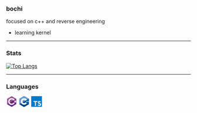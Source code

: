 ### bochi
focused on c++ and reverse engineering

- learning kernel

---

### Stats

[![Top Langs](https://github-readme-stats.vercel.app/api/top-langs/?username=xxbochi&layout=compact)](https://github.com/anuraghazra/github-readme-stats)

  
---
  
### Languages
<p align="left">
<img width="30" height="30" src="https://raw.githubusercontent.com/devicons/devicon/master/icons/csharp/csharp-original.svg" alt="C#" />
<img width="30" height="30" src="https://raw.githubusercontent.com/devicons/devicon/master/icons/cplusplus/cplusplus-original.svg" alt="C++" />
<img width="30" height="30" src="https://raw.githubusercontent.com/devicons/devicon/master/icons/typescript/typescript-original.svg" alt="TypeScript" />
</p>
